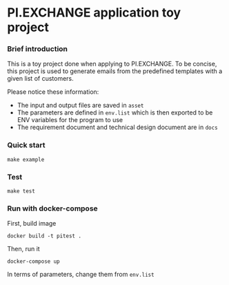# PI.EXCHANGE application toy project
### Brief introduction
This is a toy project done when applying to PI.EXCHANGE. To be concise, this project is used to generate emails from the predefined templates with a given list of customers.

Please notice these information:
- The input and output files are saved in `asset`
- The parameters are defined in `env.list` which is then exported to be ENV variables for the program to use
- The requirement document and technical design document are in `docs`
### Quick start
```
make example
```
### Test
```
make test
```
### Run with docker-compose
First, build image
```
docker build -t pitest .
```
Then, run it
```
docker-compose up
```
In terms of parameters, change them from `env.list`